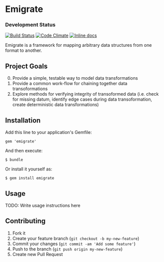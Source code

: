 # Emigrate

### Development Status
[![Build Status](https://travis-ci.org/damien/emigrate.svg?branch=develop)](https://travis-ci.org/damien/emigrate)
[![Code Climate](https://codeclimate.com/github/damien/emigrate.png)](https://codeclimate.com/github/damien/emigrate)
[![Inline docs](http://inch-pages.github.io/github/elabs/pundit.png)](http://inch-pages.github.io/github/damien/emigrate)

Emigrate is a framework for mapping arbitrary data structures from one format
to another.

## Project Goals

  0. Provide a simple, testable way to model data transformations
  0. Provide a common work-flow for chaining together data transoformations
  0. Explore methods for verifying integrity of transoformed data (i.e.
     check for missing datum, identify edge cases during data transoformation,
     create deterministic data transformations)

## Installation

Add this line to your application's Gemfile:

    gem 'emigrate'

And then execute:

    $ bundle

Or install it yourself as:

    $ gem install emigrate

## Usage

TODO: Write usage instructions here

## Contributing

1. Fork it
2. Create your feature branch (`git checkout -b my-new-feature`)
3. Commit your changes (`git commit -am 'Add some feature'`)
4. Push to the branch (`git push origin my-new-feature`)
5. Create new Pull Request
